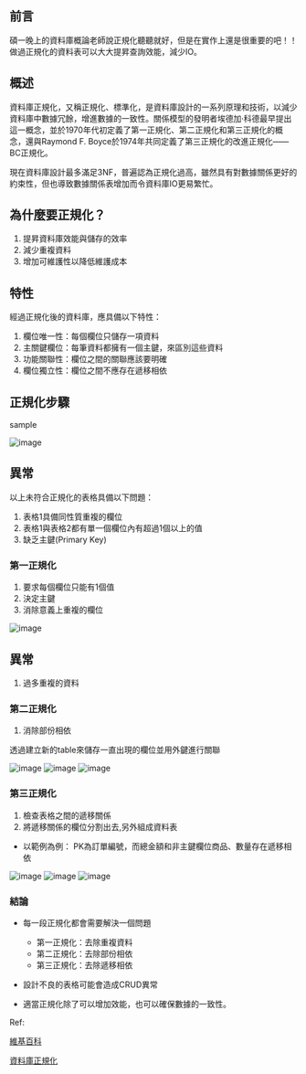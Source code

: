 ## 前言
碩一晚上的資料庫概論老師說正規化聽聽就好，但是在實作上還是很重要的吧！！
做過正規化的資料表可以大大提昇查詢效能，減少IO。

## 概述
資料庫正規化，又稱正規化、標準化，是資料庫設計的一系列原理和技術，以減少資料庫中數據冗餘，增進數據的一致性。關係模型的發明者埃德加·科德最早提出這一概念，並於1970年代初定義了第一正規化、第二正規化和第三正規化的概念，還與Raymond F. Boyce於1974年共同定義了第三正規化的改進正規化——BC正規化。

現在資料庫設計最多滿足3NF，普遍認為正規化過高，雖然具有對數據關係更好的約束性，但也導致數據關係表增加而令資料庫IO更易繁忙。

## 為什麼要正規化？
1. 提昇資料庫效能與儲存的效率
2. 減少重複資料
3. 增加可維護性以降低維護成本

## 特性
經過正規化後的資料庫，應具備以下特性：

1. 欄位唯一性：每個欄位只儲存一項資料
2. 主關鍵欄位：每筆資料都擁有一個主鍵，來區別這些資料
3. 功能關聯性：欄位之間的關聯應該要明確
4. 欄位獨立性：欄位之間不應存在遞移相依

## 正規化步驟
sample

![image](https://github.com/dalaba7046/dailylearn/assets/49179942/91923523-79a7-4d54-a0cb-3df5bf0eade8)

## 異常
以上未符合正規化的表格具備以下問題：
1. 表格1具備同性質重複的欄位
2. 表格1與表格2都有單一個欄位內有超過1個以上的值
3. 缺乏主鍵(Primary Key)


### 第一正規化
1. 要求每個欄位只能有1個值
2. 決定主鍵
3. 消除意義上重複的欄位

![image](https://github.com/dalaba7046/dailylearn/assets/49179942/1b44226e-4762-4405-b8bd-c3e8831f0d17)


## 異常
1. 過多重複的資料

### 第二正規化
1. 消除部份相依

透過建立新的table來儲存一直出現的欄位並用外鍵進行關聯

![image](https://github.com/dalaba7046/dailylearn/assets/49179942/c3b35e7f-0bc4-4d2b-bcd4-a5150a10263c)
![image](https://github.com/dalaba7046/dailylearn/assets/49179942/e20d09b7-2446-4d7f-a9c8-c0e3dcda03d8)
![image](https://github.com/dalaba7046/dailylearn/assets/49179942/288519a5-071b-40a5-9c11-c90a4ac96226)


### 第三正規化
1. 檢查表格之間的遞移關係
2. 將遞移關係的欄位分割出去,另外組成資料表

* 以範例為例：
  PK為訂單編號，而總金額和非主鍵欄位商品、數量存在遞移相依

![image](https://github.com/dalaba7046/dailylearn/assets/49179942/462b39b4-ce24-4d29-9863-d247fbc53b53)
![image](https://github.com/dalaba7046/dailylearn/assets/49179942/23e1b59b-fa2d-46e4-839b-8eb97ef73ea2)
![image](https://github.com/dalaba7046/dailylearn/assets/49179942/b288208c-9c69-4575-a682-02dbe22a7d0b)



### 結論
* 每一段正規化都會需要解決一個問題
  - 第一正規化：去除重複資料
  - 第二正規化：去除部份相依
  - 第三正規化：去除遞移相依

* 設計不良的表格可能會造成CRUD異常
* 適當正規化除了可以增加效能，也可以確保數據的一致性。


Ref:

[維基百科](https://zh.wikipedia.org/zh-tw/%E6%95%B0%E6%8D%AE%E5%BA%93%E8%A7%84%E8%8C%83%E5%8C%96)

[資料庫正規化](https://ithelp.ithome.com.tw/articles/10229472)
